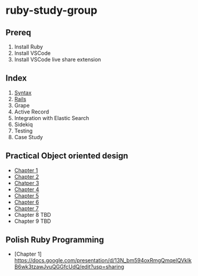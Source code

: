 # ruby-study-group

## Prereq
1. Install Ruby 
2. Install VSCode 
3. Install VSCode live share extension

## Index
1. [Syntax](./1_syntax/README.md) 
2. [Rails](./2_rails/README.md)
3. Grape 
4. Active Record
5. Integration with Elastic Search
6. Sidekiq
7. Testing 
8. Case Study 

## Practical Object oriented design
* [Chapter 1](https://docs.google.com/presentation/d/1AiAClhVJiE3bkjDxGESRTAwpDwPbSJP7X25cv4OHMQY/edit?usp=sharing)
* [Chapter 2](https://docs.google.com/presentation/d/17casSk4Q5oZVPZXyCDs3momV4TvySE2KXUG4qzVuhDI/edit#slide=id.p)
* [Chatper 3](https://docs.google.com/presentation/d/1XHXrrYEEcQnzghPGF5VdOyeJSLvZyJWEYrZoYXfe908/edit#slide=id.p)
* [Chapter 4](https://docs.google.com/presentation/d/18mjosYWpOvqB1eerzjVCaTJl4V3l7cJBw7CG6w3w-7A/edit#slide=id.p)
* [Chapter 5](https://docs.google.com/presentation/d/16nHsJ3ofDIb1V564PSkQr1xzF0uNOfgaJbK_C3w7azo/edit#slide=id.p)
* [Chapter 6](https://docs.google.com/presentation/d/1YxY9hbtcOB6ugolCRyJo_rJoG1FC4eQgHYWMZCSOjBQ/edit#slide=id.p)
* [Chapter 7](https://docs.google.com/presentation/d/1S_zwq1Q9AUJ_3ngQiGBktOdv7e9ApkLP77TCmkgEqYk/edit#slide=id.p)
* Chapter 8 TBD
* Chapter 9 TBD

## Polish Ruby Programming
* [Chapter 1] https://docs.google.com/presentation/d/13N_bm594oxRmgQmqelQVkIkB6wk3tzawJvuQGGfcUdQ/edit?usp=sharing
